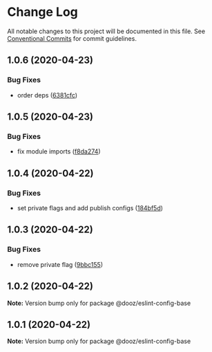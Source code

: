 # Change Log

All notable changes to this project will be documented in this file.
See [Conventional Commits](https://conventionalcommits.org) for commit guidelines.

## 1.0.6 (2020-04-23)


### Bug Fixes

* order deps ([6381cfc](https://github.com/danielbeutner/dooz-eslint-config/commit/6381cfc1ae5b7cf117e586b5f7300b9cdc0123cb))





## 1.0.5 (2020-04-23)


### Bug Fixes

* fix module imports ([f8da274](https://github.com/danielbeutner/dooz-eslint-config/commit/f8da2747e65d3e51743af8b55ea7445a48ccbfc7))





## 1.0.4 (2020-04-22)


### Bug Fixes

* set private flags and add publish configs ([184bf5d](https://github.com/danielbeutner/dooz-eslint-config/commit/184bf5dc83d8edcaeb88473628f15d19e72f499a))





## 1.0.3 (2020-04-22)


### Bug Fixes

* remove private flag ([9bbc155](https://github.com/danielbeutner/dooz-eslint-config/commit/9bbc155ee1af2f53f09042f6a000c64f3b8626b9))





## 1.0.2 (2020-04-22)

**Note:** Version bump only for package @dooz/eslint-config-base





## 1.0.1 (2020-04-22)

**Note:** Version bump only for package @dooz/eslint-config-base
